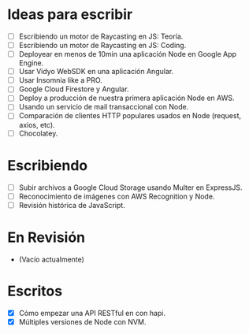 # Ideas para escribir
- [ ] Escribiendo un motor de Raycasting en JS: Teoría.
- [ ] Escribiendo un motor de Raycasting en JS: Coding.
- [ ] Deployear en menos de 10min una aplicación Node en Google App Engine.
- [ ] Usar Vidyo WebSDK en una aplicación Angular.
- [ ] Usar Insomnia like a PRO.
- [ ] Google Cloud Firestore y Angular.
- [ ] Deploy a producción de nuestra primera aplicación Node en AWS.
- [ ] Usando un servicio de mail transaccional con Node.
- [ ] Comparación de clientes HTTP populares usados en Node (request, axios, etc).
- [ ] Chocolatey.

# Escribiendo
- [ ] Subir archivos a Google Cloud Storage usando Multer en ExpressJS.
- [ ] Reconocimiento de imágenes con AWS Recognition y Node.
- [ ] Revisión histórica de JavaScript.

# En Revisión
- (Vacío actualmente)

# Escritos
- [x] Cómo empezar una API RESTful en con hapi.
- [x] Múltiples versiones de Node con NVM.
